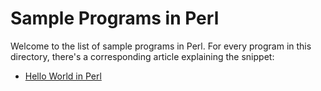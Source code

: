 # Sample Programs in Perl

Welcome to the list of sample programs in Perl. For every program in this
directory, there's a corresponding article explaining the snippet:

- [Hello World in Perl](https://therenegadecoder.com/code/hello-world-in-perl/)
